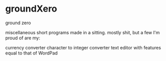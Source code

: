 # groundXero
ground zero

miscellaneous short programs made in a sitting. mostly shit, but a few I'm proud of are my:

currency converter
character to integer converter
text editor with features equal to that of WordPad
